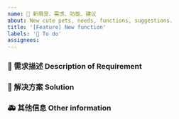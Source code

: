```yaml
---
name: 🌟 新萌宠、需求、功能、建议
about: New cute pets, needs, functions, suggestions.
title: '[Feature] New function'
labels: '🌟 To do'
assignees:
---
```


### 🥰 需求描述 Description of Requirement

<!-- 请在上方详细地描述需求或想要的萌宠名称，让大家都能理解。 -->
<!-- Please describe the name of the cute pet you need or want in detail above so that everyone can understand. -->

### 🧐 解决方案 Solution

<!-- 如果你有解决方案，请在上方清晰地阐述。 -->
<!-- If you have a solution, please state it clearly above. -->

### 🚑 其他信息 Other information

<!-- 请在上方输入，如截图等其他信息。-->
<!-- Please enter other information such as screenshots above. -->
